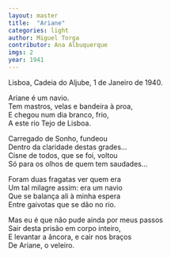 ```yaml
---
layout: master
title:  "Ariane"
categories: light
author: Miguel Torga
contributor: Ana Albuquerque
imgs: 2
year: 1941
---
```



Lisboa, Cadeia do Aljube, 1 de Janeiro de 1940.  
  
Ariane é um navio.  
Tem mastros, velas e bandeira à proa,  
E chegou num dia branco, frio,  
A este rio Tejo de Lisboa.  

Carregado de Sonho, fundeou  
Dentro da claridade destas grades...  
Cisne de todos, que se foi, voltou  
Só para os olhos de quem tem saudades...  

Foram duas fragatas ver quem era  
Um tal milagre assim: era um navio  
Que se balança ali à minha espera  
Entre gaivotas que se dão no rio.  

Mas eu é que não pude ainda por meus passos  
Sair desta prisão em corpo inteiro,  
E levantar a âncora, e cair nos braços  
De Ariane, o veleiro.  

